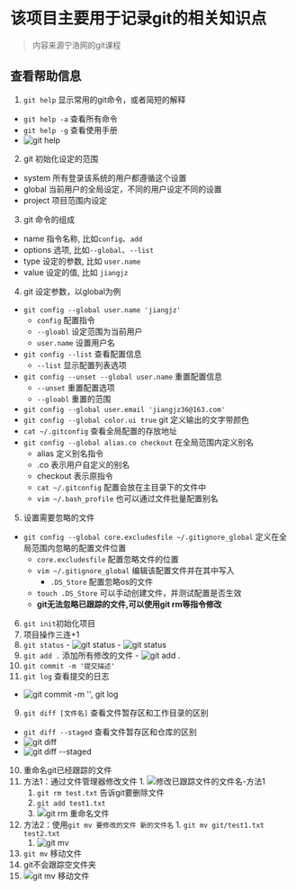 # 该项目主要用于记录git的相关知识点
> 内容来源宁浩网的git课程

## 查看帮助信息
1. `git help` 显示常用的git命令，或者简短的解释
  - `git help -a` 查看所有命令
  - `git help -g` 查看使用手册
  - ![git help](./images/2018/12/2018-12-15_171731.png)
2. git 初始化设定的范围
  - system 所有登录该系统的用户都遵循这个设置
  - global 当前用户的全局设定，不同的用户设定不同的设置
  - project 项目范围内设定
3. git 命令的组成
  - name 指令名称, 比如`config`、`add`
  - options 选项, 比如`--global`、`--list`
  - type 设定的参数, 比如 `user.name`
  - value 设定的值, 比如 `jiangjz`
4. git 设定参数，以global为例
  - `git config --global user.name 'jiangjz'`
    - `config` 配置指令
    - `--gloabl` 设定范围为当前用户
    - `user.name` 设置用户名
  - `git config --list` 查看配置信息
    - `--list` 显示配置列表选项
  - `git config --unset --global user.name` 重置配置信息
    - `--unset` 重置配置选项
    - `--gloabl` 重置的范围
  - `git config --global user.email 'jiangjz36@163.com'`
  - `git config --global color.ui true` git 定义输出的文字带颜色
  - `cat ~/.gitconfig` 查看全局配置的存放地址
  - `git config --global alias.co checkout` 在全局范围内定义别名
    - alias 定义别名指令
    - .co 表示用户自定义的别名
    - checkout 表示原指令
    - `cat ~/.gitconfig` 配置会放在主目录下的文件中
    - `vim ~/.bash_profile` 也可以通过文件批量配置别名
5. 设置需要忽略的文件
  - `git config --global core.excludesfile ~/.gitignore_global` 定义在全局范围内忽略的配置文件位置
    - `core.excludesfile` 配置忽略文件的位置
    - `vim ~/.gitignore_global` 编辑该配置文件并在其中写入
      - `.DS_Store` 配置忽略os的文件
    - `touch .DS_Store` 可以手动创建文件，并测试配置是否生效
    - __git无法忽略已跟踪的文件,可以使用git rm等指令修改__
6. `git init`初始化项目
7. 项目操作三连+1
  1. `git status`
    - ![git status](./images/2018/12/2018-12-16_195035.png)
    - ![git status](./images/2018/12/2018-12-16_195631.png)
  2. `git add .` 添加所有修改的文件
    - ![git add .](./images/2018/12/2018-12-16_200051.png)
  3. `git commit -m '提交描述'`
8. `git log` 查看提交的日志
  - ![git commit -m '', git log](./images/2018/12/2018-12-16_200700.png)
9. `git diff [文件名]` 查看文件暂存区和工作目录的区别
  - `git diff --staged` 查看文件暂存区和仓库的区别
  - ![git diff](./images/2018/12/2018-12-16_201115.png)
  - ![git diff --staged](./images/2018/12/2018-12-16_202342.png)
10. 重命名git已经跟踪的文件
  1. 方法1：通过文件管理器修改文件
    1. ![修改已跟踪文件的文件名-方法1](./images/2018/12/2018-12-16_203431.png)
      1. `git rm test.txt` 告诉git要删除文件
      2. `git add test1.txt`
      3. ![git rm 重命名文件](./images/2018/12/2018-12-16_205411.png)
  2. 方法2：使用`git mv 要修改的文件 新的文件名`
    1. `git mv git/test1.txt test2.txt`
      1. ![git mv](./images/2018/12/2018-12-16_212439.png)
11. `git mv` 移动文件
  1. git不会跟踪空文件夹
  2. ![git mv 移动文件](./images/2018/12/2018-12-16_213423.png)
